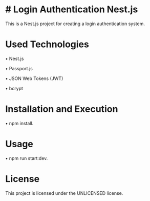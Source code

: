 <h1># Login Authentication Nest.js</h1>
This is a Nest.js project for creating a login authentication system.

<h1>Used Technologies</h1> 
<p>• Nest.js </p>
<p>• Passport.js </p>
<p>• JSON Web Tokens (JWT) </p>
<p>• bcrypt </p>

<h1>Installation and Execution</h1> 
<p>• npm install.</p>

<h1>Usage</h1>
<p>• npm run start:dev.</p>

<h1>License</h1>
<p>This project is licensed under the UNLICENSED license.</p>
